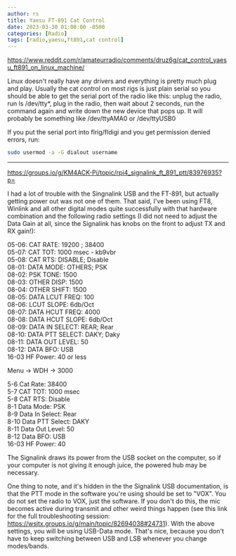 ```yaml
---
author: rs
title: Yaesu FT-891 Cat Control
date: 2023-03-30 01:00:00 -0500 
categories: [Radio]
tags: [radio,yaesu,ft891,cat control] 
---
```


https://www.reddit.com/r/amateurradio/comments/druz6g/cat_control_yaesu_ft891_on_linux_machine/  

Linux doesn't really have any drivers and everything is pretty much plug and play. Usually the cat control on most rigs is just plain serial so you should be able to get the serial port of the radio like this: unplug the radio, run ls /dev/tty*, plug in the radio, then wait about 2 seconds, run the command again and write down the new device that pops up. It will probably be something like /dev/ttyAMA0 or /dev/ttyUSB0

If you put the serial port into flrig/fldigi and you get permission denied errors, run:
```bash
sudo usermod -a -G dialout username  
```
---------------------------------------------------------------------------------------------------

https://groups.io/g/KM4ACK-Pi/topic/rpi4_signalink_ft_891_ptt/83976935?p=  

I had a lot of trouble with the Singnalink USB and the FT-891, but actually getting power out was not one of them. That said, I've been using FT8, Winlink and all other digital modes quite successfully with that hardware combination and the following radio settings (I did not need to adjust the Data Gain at all, since the Signalink has knobs on the front to adjust TX and RX gain!):  

05-06: CAT RATE: 19200 ; 38400  
05-07: CAT TOT: 1000 msec - kb9vbr  
05-08: CAT RTS: DISABLE; Disable  
08-01: DATA MODE: OTHERS; PSK  
08-02: PSK TONE: 1500  
08-03: OTHER DISP: 1500  
08-04: OTHER SHIFT: 1500  
08-05: DATA LCUT FREQ: 100  
08-06: LCUT SLOPE: 6db/Oct  
08-07: DATA HCUT FREQ: 4000  
08-08: DATA HCUT SLOPE: 6db/Oct  
08-09: DATA IN SELECT: REAR; Rear  
08-10: DATA PTT SELECT: DAKY; Daky  
08-11: DATA OUT LEVEL: 50  
08-12: DATA BFO: USB  
16-03 HF Power: 40 or less  

Menu -> WDH -> 3000  

5-6 Cat Rate: 38400  
5-7 CAT TOT: 1000 msec  
5-8 CAT RTS: Disable  
8-1 Data Mode: PSK  
8-9 Data In Select: Rear  
8-10 Data PTT Select: DAKY  
8-11 Data Out Level: 50  
8-12 Data BFO: USB  
16-03 HF Power: 40  




The Signalink draws its power from the USB socket on the computer, so if your computer is not giving it enough juice, the powered hub may be necessary.  

One thing to note, and it's hidden in the the Signalink USB documentation, is that the PTT mode in the software you're using should be set to "VOX". You do not set the radio to VOX, just the software. If you don't do this, the mic becomes active during transmit and other weird things happen (see this link for the full troubleshooting session: https://wsjtx.groups.io/g/main/topic/82694038#24731). With the above settings, you will be using USB-Data mode. That's nice, because you don't have to keep switching between USB and LSB whenever you change modes/bands.